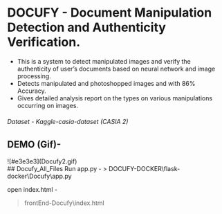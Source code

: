 
# DOCUFY - Document Manipulation Detection and Authenticity Verification.

- This is a system to detect manipulated images and verify the authenticity of user’s documents based on neural network and image processing.
-  Detects manipulated and photoshopped images and with 86% Accuracy.
-  Gives detailed analysis report on the types on various manipulations occurring on images.

###### Dataset - Kaggle-casia-dataset (CASIA 2)
## DEMO (Gif)-
<div class="text-purple">
![#e3e3e3](Docufy2.gif)
</div>
## Docufy_All_Files
Run app.py - 
> DOCUFY-DOCKER\flask-docker\Docufy\app.py

open index.html - 
> frontEnd-Docufy\index.html
